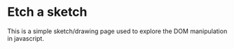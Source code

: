 # Etch a sketch

This is a simple sketch/drawing page used to explore the DOM manipulation in javascript.
